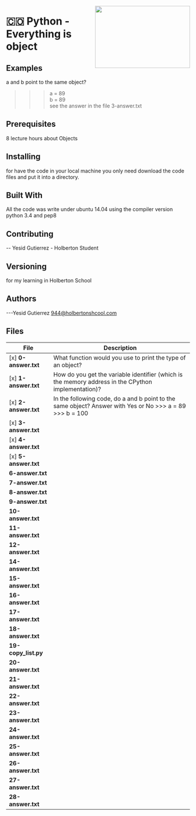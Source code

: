 <p>
<img width="260" height="170" src="https://davidjohncoleman.com/wp-djc/wp-content/uploads/2017/06/HBTN-Borderless-CMYK-Logo-Vertical-Color-Black@1200ppi-300x236.png" align="right" >
</p>





# :colombia: Python - Everything is object                                      
## Examples                                                                     
a and b point to the same object?                                               
>>> a = 89                                                                      
>>> b = 89                                                                      
see the answer in the file 3-answer.txt                                         
## Prerequisites
8 lecture hours about Objects                                       
## Installing

for have the code in your local machine you only need download the code files and put it into a directory.
## Built With

All the code was write under ubuntu 14.04 using the compiler version            
python 3.4 and pep8                                                             

## Contributing

-- Yesid Gutierrez - Holberton Student                                          

## Versioning
for my learning in Holberton School

## Authors

---Yesid Gutierrez  944@holbertonshcool.com                                    
                                                                               
## Files

|             File               |             Description                  |
|--------------------------------| ---------------------------------------- |
|[x]  **0-answer.txt**| What function would you use to print the type of an object?|
|[x]  **1-answer.txt**| How do you get the variable identifier (which is the memory address in the CPython implementation)?|
|[x]  **2-answer.txt**| In the following code, do a and b point to the same object? Answer with Yes or No >>> a = 89 >>> b = 100|
|[x]  **3-answer.txt**|
|[x]  **4-answer.txt**|
|[x]  **5-answer.txt**|
|**6-answer.txt**|
|**7-answer.txt**|
|**8-answer.txt**|
|**9-answer.txt**|
|**10-answer.txt**|
|**11-answer.txt**|
|**12-answer.txt**|
|**14-answer.txt**|
|**15-answer.txt**|
|**16-answer.txt**|
|**17-answer.txt**|
|**18-answer.txt**|
|**19-copy_list.py**|
|**20-answer.txt**|
|**21-answer.txt**|
|**22-answer.txt**|
|**23-answer.txt**|
|**24-answer.txt**|
|**25-answer.txt**|
|**26-answer.txt**|
|**27-answer.txt**|
|**28-answer.txt**|